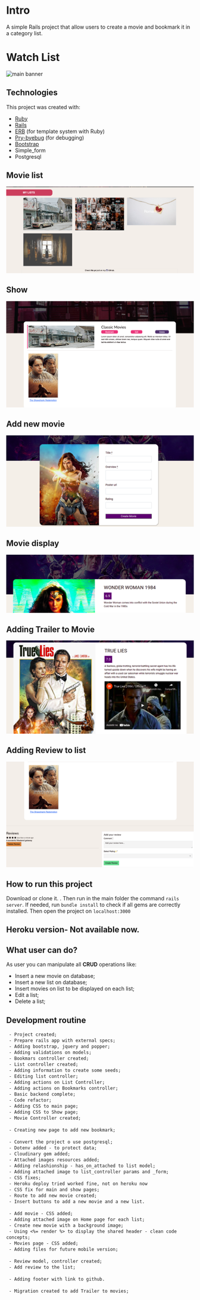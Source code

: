 # Intro
A simple Rails project that allow users to create a movie and bookmark it in a category list.

# Watch List

![main banner](https://github.com/ashakiran07/rails-watch-list/blob/master/public/img/list-moviestypes.png?raw=true)


## Technologies
This project was created with:

 - [Ruby](https://www.ruby-lang.org/pt/)
 - [Rails](https://rubygems.org/gems/rails)
 - [ERB](https://ruby-doc.org/stdlib-2.7.1/libdoc/erb/rdoc/ERB.html) (for template system with Ruby)
 - [Pry-byebug](https://rubygems.org/gems/pry-byebug/versions/3.4.0?locale=pt-BR) (for debugging)
 - [Bootstrap](https://getbootstrap.com/)
 - Simple_form
 - Postgresql

## Movie list
![enter image description here](https://github.com/ashakiran07/rails-watch-list/blob/master/public/img/mylist.png?raw=true)
## Show
![rshow1](https://github.com/ashakiran07/rails-watch-list/blob/master/public/img/movies-list.png?raw=true)

## Add new movie
![enter image description here](https://github.com/ashakiran07/rails-watch-list/blob/master/public/img/newMovie.png?raw=true)

## Movie display
![enter image description here](https://github.com/ashakiran07/rails-watch-list/blob/master/public/img/movieEach.png?raw=true)

## Adding Trailer to Movie
![enter image description here](https://github.com/ashakiran07/rails-watch-list/blob/master/public/img/addingTrailer.png?raw=true)

## Adding Review to list
![enter image description here](https://github.com/ashakiran07/rails-watch-list/blob/master/public/img/movies-review.png?raw=true)

## How to run this project
Download or clone it. . Then run in the main folder the command `rails server`. If needed, run `bundle install` to check if all gems are correctly installed. Then open the project on `localhost:3000`

## Heroku version- Not available now.


## What user can do?
As user you can manipulate all **CRUD** operations like:

 - Insert a new movie on database;
 - Insert a new list on database;
 - Insert movies on list to be displayed on each list;
 - Edit a list;
 - Delete a list;

## Development routine


     - Project created;
     - Prepare rails app with external specs;
     - Adding bootstrap, jquery and popper;
     - Adding validations on models;
     - Bookmars controller created;
     - List controller created;
     - Adding information to create some seeds;
     - Editing list controller;
     - Adding actions on List Controller;
     - Adding actions on Bookmarks controller;
     - Basic backend complete;
     - Code refactor;
     - Adding CSS to main page;
     - Adding CSS to Show page;
     - Movie Controller created;

     - Creating new page to add new bookmark;

     - Convert the project o use postgresql;
     - Dotenv added - to protect data;
     - Cloudinary gem added;
     - Attached images resources added;
     - Adding relashionship - has_on_attached to list model;
     - Adding attached image to list_controller params and _form;
     - CSS fixes;
     - Heroku deploy tried worked fine, not on heroku now
     - CSS fix for main and show pages;
     - Route to add new movie created;
     - Insert buttons to add a new movie and a new list.

     - Add movie - CSS added;
     - Adding attached image on Home page for each list;
     - Create new movie with a background image;
     - Using <%= render %> to display the shared header - clean code concepts;
     - Movies page - CSS added;
     - Adding files for future mobile version;

     - Review model, controller created;
     - Add review to the list;

     - Adding footer with link to github.

     - Migration created to add Trailer to movies;
